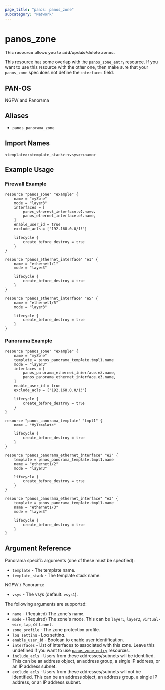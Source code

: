 ```yaml
---
page_title: "panos: panos_zone"
subcategory: "Network"
---
```


# panos_zone

This resource allows you to add/update/delete zones.

This resource has some overlap with the [`panos_zone_entry`](zone_entry.html)
resource.  If you want to use this resource with the other one, then make
sure that your `panos_zone` spec does not define the
`interfaces` field.


## PAN-OS

NGFW and Panorama


## Aliases

* `panos_panorama_zone`


## Import Names

```shell
<template>:<template_stack>:<vsys>:<name>
```


## Example Usage

### Firewall Example

```hcl
resource "panos_zone" "example" {
    name = "myZone"
    mode = "layer3"
    interfaces = [
        panos_ethernet_interface.e1.name,
        panos_ethernet_interface.e5.name,
    ]
    enable_user_id = true
    exclude_acls = ["192.168.0.0/16"]

    lifecycle {
        create_before_destroy = true
    }
}

resource "panos_ethernet_interface" "e1" {
    name = "ethernet1/1"
    mode = "layer3"

    lifecycle {
        create_before_destroy = true
    }
}

resource "panos_ethernet_interface" "e5" {
    name = "ethernet1/5"
    mode = "layer3"

    lifecycle {
        create_before_destroy = true
    }
}
```

### Panorama Example

```hcl
resource "panos_zone" "example" {
    name = "myZone"
    template = panos_panorama_template.tmpl1.name
    mode = "layer3"
    interfaces = [
        panos_panorama_ethernet_interface.e2.name,
        panos_panorama_ethernet_interface.e3.name,
    ]
    enable_user_id = true
    exclude_acls = ["192.168.0.0/16"]

    lifecycle {
        create_before_destroy = true
    }
}

resource "panos_panorama_template" "tmpl1" {
    name = "MyTemplate"

    lifecycle {
        create_before_destroy = true
    }
}

resource "panos_panorama_ethernet_interface" "e2" {
    template = panos_panorama_template.tmpl1.name
    name = "ethernet1/2"
    mode = "layer3"

    lifecycle {
        create_before_destroy = true
    }
}

resource "panos_panorama_ethernet_interface" "e3" {
    template = panos_panorama_template.tmpl1.name
    name = "ethernet1/3"
    mode = "layer3"

    lifecycle {
        create_before_destroy = true
    }
}
```


## Argument Reference

Panorama specific arguments (one of these must be specified):

* `template` - The template name.
* `template_stack` - The template stack name.

NGFW / Panorama:

* `vsys` - The vsys (default: `vsys1`).

The following arguments are supported:

* `name` - (Required) The zone's name.
* `mode` - (Required) The zone's mode.  This can be `layer3`, `layer2`,
  `virtual-wire`, `tap`, or `tunnel`.
* `zone_profile` - The zone protection profile.
* `log_setting` - Log setting.
* `enable_user_id` - Boolean to enable user identification.
* `interfaces` - List of interfaces to associated with this zone.  Leave
  this undefined if you want to use [`panos_zone_entry`](zone_entry.html) resources.
* `include_acls` - Users from these addresses/subnets will
  be identified.  This can be an address object, an address group, a single
  IP address, or an IP address subnet.
* `exclude_acls` - Users from these addresses/subnets will not
  be identified.  This can be an address object, an address group, a single
  IP address, or an IP address subnet.
